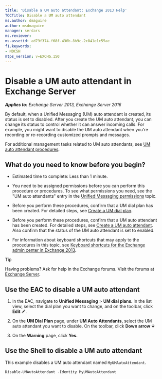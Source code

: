 ```yaml
---
title: 'Disable a UM auto attendant: Exchange 2013 Help'
TOCTitle: Disable a UM auto attendant
ms.author: dmaguire
author: msdmaguire
manager: serdars
ms.reviewer:
ms.assetid: ad79f374-f68f-430b-8b9c-2c841e1c55ae
f1.keywords:
- NOCSH
mtps_version: v=EXCHG.150
---
```


# Disable a UM auto attendant in Exchange Server

_**Applies to:** Exchange Server 2013, Exchange Server 2016_

By default, when a Unified Messaging (UM) auto attendant is created, its status is set to disabled. After you create the UM auto attendant, you can change its status to control whether it can answer incoming calls. For example, you might want to disable the UM auto attendant when you're recording or re-recording customized prompts and messages.

For additional management tasks related to UM auto attendants, see [UM auto attendant procedures](um-auto-attendant-procedures-exchange-2013-help.md).

## What do you need to know before you begin?

- Estimated time to complete: Less than 1 minute.

- You need to be assigned permissions before you can perform this procedure or procedures. To see what permissions you need, see the "UM auto attendants" entry in the [Unified Messaging permissions](unified-messaging-permissions-exchange-2013-help.md) topic.

- Before you perform these procedures, confirm that a UM dial plan has been created. For detailed steps, see [Create a UM dial plan](create-um-dial-plan-exchange-2013-help.md).

- Before you perform these procedures, confirm that a UM auto attendant has been created. For detailed steps, see [Create a UM auto attendant](create-a-um-auto-attendant-exchange-2013-help.md). Also confirm that the status of the UM auto attendant is set to enabled.

- For information about keyboard shortcuts that may apply to the procedures in this topic, see [Keyboard shortcuts for the Exchange admin center in Exchange 2013](keyboard-shortcuts-in-the-exchange-admin-center-2013-help.md).

> [!TIP]
> Having problems? Ask for help in the Exchange forums. Visit the forums at [Exchange Server](https://go.microsoft.com/fwlink/p/?linkId=60612).

## Use the EAC to disable a UM auto attendant

1. In the EAC, navigate to **Unified Messaging** \> **UM dial plans**. In the list view, select the dial plan you want to change, and on the toolbar, click **Edit** ![Edit icon](images/ITPro_EAC_EditIcon.gif).

2. On the **UM Dial Plan** page, under **UM Auto Attendants**, select the UM auto attendant you want to disable. On the toolbar, click **Down arrow** ![Down Arrow Icon](images/ITPro_EAC_DownArrowIcon.gif)

3. On the **Warning** page, click **Yes**.

## Use the Shell to disable a UM auto attendant

This example disables a UM auto attendant named `MyUMAutoAttendant`.

```powershell
Disable-UMAutoAttendant -Identity MyUMAutoAttendant
```
